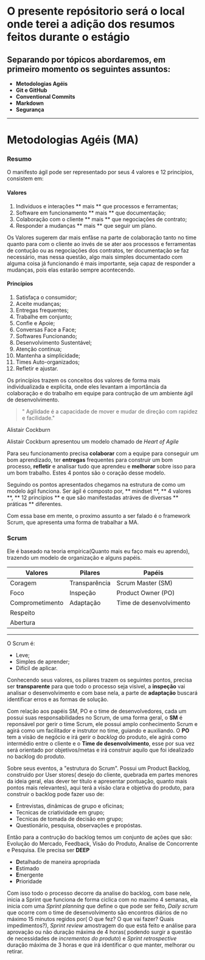 # O presente repósitorio será o local onde terei a adição dos resumos feitos durante o estágio

## Separando por tópicos abordaremos, em primeiro momento os seguintes assuntos:

- **Metodologias Agéis**
- **Git e GitHub**
- **Conventional Commits**
- **Markdown**
- **Segurança** 

---

# **Metodologias Agéis (MA)**

### Resumo

O manifesto ágil pode ser representado por seus 4 valores e 12 princípios, consistem em:

#### Valores

1. Individuos e interações ** mais ** que processos e ferramentas;
2. Software em funcionamento ** mais ** que documentação;
3. Colaboração com o cliente ** mais ** que negociações de contrato;
4. Responder a mudanças ** mais ** que seguir um plano.

Os Valores sugerem dar mais enfâse na parte de colaboração tanto no time quanto para com o cliente ao invés de se ater aos processos e ferramentas de contução ou as negociações dos contratos, ter documentação se faz necessário, mas nessa questão, algo mais simples documentado com alguma coisa já funcionando é mais importante, seja capaz de responder a mudanças, pois elas estarão sempre acontecendo.

#### Princípios

1. Satisfaça o consumidor;
2. Aceite mudanças;
3. Entregas frequentes;
4. Trabalhe em conjunto;
5. Confie e Apoie;
6. Conversas Face a Face;
7. Softwares Funcionando;
8. Desenvolvimento Sustentável;
9. Atenção continua;
10. Mantenha a simplicidade;
11. Times Auto-organizados;
12. Refletir e ajustar.

Os princípios trazem os conceitos dos valores de forma mais  individualizada e explicita, onde eles levantam a importância da colaboração e do trabalho em equipe para contrução de um ambiente ágil de desenvolvimento.

> " Agilidade é a capacidade de mover e mudar de direção com rapidez e facilidade." 
> 
 Alistair Cockburn

Alistair Cockburn apresentou um modelo chamado de _*Heart of Agile*_

Para seu funcionamento precisa **colaborar** com a equipe para conseguir um bom aprendizado, ter **entregas** frequentes para construir um bom processo, **refletir** e analisar tudo que aprendeu e **melhorar** sobre isso para um bom trabalho. Estes 4 pontos são o coração desse modelo.

Seguindo os pontos apresentados chegamos na estrutura de como um modelo ágil funciona. Ser ágil é composto por, ** mindset **, ** 4 valores **, ** 12 princípios ** e que são manifestadas atráves de diversas ** práticas ** diferentes.

Com essa base em mente, o proximo assunto a ser falado é o framework Scrum, que apresenta uma forma de trabalhar a MA.

### Scrum

Ele é baseado na teoria empírica(Quanto mais eu faço mais eu aprendo), trazendo um modelo de organização e alguns papéis.

| Valores         | Pilares      | Papéis                 |
|---------        |--------------|----------              |
| Coragem         | Transparência|Scrum Master (SM)       |
| Foco            | Inspeção     |Product Owner (PO)      |
| Comprometimento | Adaptação    |Time de desenvolvimento |
| Respeito        |        
| Abertura        | 
----   


O Scrum é:
 - Leve;
 - Simples de aprender;
 - Difícil de aplicar.

Conhecendo seus valores, os pilares trazem os seguintes pontos, precisa ser **transparente** para que todo o processo seja visivel, a **inspeção** vai analisar o desenvolvimento e com base nela, a parte de **adaptação** buscará identificar erros e as formas de solução.

Com relação aos papéis SM, PO e o time de desenvolvedores, cada um possui suas responsabilidades no Scrum, de uma forma geral, o **SM** é reponsável por gerir o time Scrum, ele possui amplo conhecimento Scrum e agirá como um facilitador e instrutor no time, guiando e auxiliando. O **PO** tem a visão de negócio e irá gerir o *backlog* do produto, ele agirá como intermédio entre o cliente e o **Time de desenvolvimento**, esse por sua vez será orientado por objetivos/metas e irá construir aquilo que foi idealizado no backlog do produto.

Sobre seus eventos, a "estrutura do Scrum". Possui um Product Backlog, construido por User stores( desejo do cliente, quebrada em partes menores da ideia geral, elas dever ter título e apresentar pontuação, quanto mais pontos mais relevantes), aqui terá a visão clara e objetiva do produto, para construir o backlog pode fazer uso de:
 - Entrevistas, dinâmicas de grupo e oficinas;
 - Tecnicas de criatividade em grupo;
 - Tecnicas de tomada de decisão em grupo;
 - Questionário, pesquisa, observações e propóstas.

Então para a contrução do backlog temos um conjunto de ações que são: Evolução do Mercado, Feedback, Visão do Produto, Analise de Concorrente e Pesquisa. Ele precisa ser **DEEP**
- **D**etalhado de maneira apropriada
- **E**stimado
- **E**mergente
- **P**rioridade

Com isso todo o processo decorre da analise do backlog, com base nele, inicia a Sprint que funciona de forma ciclica com no maximo 4 semanas, ela inicia com uma *Sprint planning* que define o que pode ser feito, *Daily scrum* que ocorre com o time de desenvolvimento são encontros diários de no máximo 15 minutos regidos por( O que fez? O que vai fazer? Quais impedimentos?), *Sprint review* amostragem do que está feito e análise para aprovação ou não duração máxima de 4 horas( podendo surgir a questão de necessidades de *incrementos do produto*) e *Sprint retrospective* duração máxima de 3 horas e que irá identificar o que manter, melhorar ou retirar.
